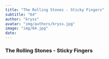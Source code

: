 ```yaml
---
title: "The Rolling Stones - Sticky Fingers"
subtitle: "64"
author: "kryss"
avatar: "img/authors/kryss.jpg"
image: "img/64.jpg"
date:
---
```


### The Rolling Stones - Sticky Fingers
